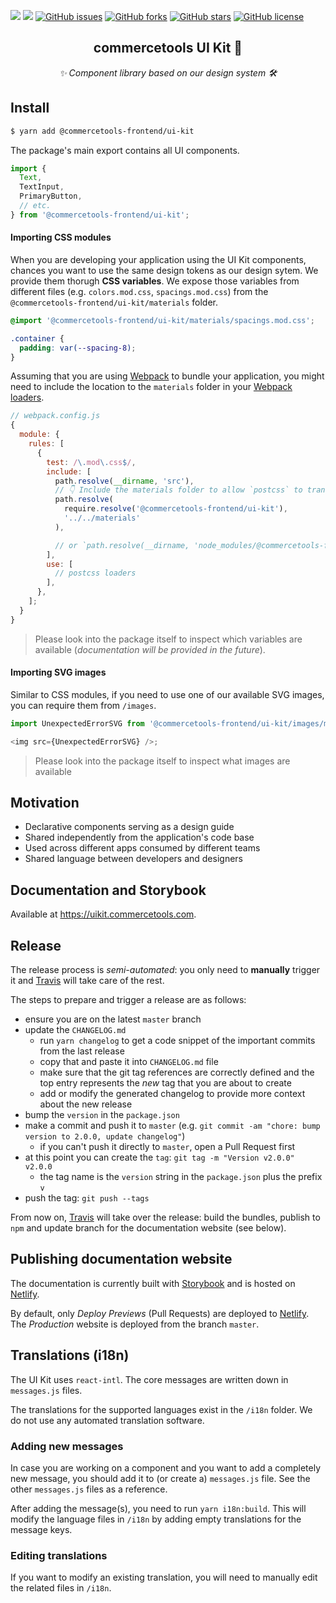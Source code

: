 [![](https://img.shields.io/npm/v/@commercetools-frontend/ui-kit.svg)](https://www.npmjs.com/package/@commercetools-frontend/ui-kit) ![](https://img.shields.io/bundlephobia/min/@commercetools-frontend/ui-kit.svg) [![GitHub issues](https://img.shields.io/github/issues/commercetools/ui-kit.svg)](https://github.com/commercetools/ui-kit/issues) [![GitHub forks](https://img.shields.io/github/forks/commercetools/ui-kit.svg)](https://github.com/commercetools/ui-kit/network) [![GitHub stars](https://img.shields.io/github/stars/commercetools/ui-kit.svg)](https://github.com/commercetools/ui-kit/stargazers) [![GitHub license](https://img.shields.io/github/license/commercetools/ui-kit.svg)](https://github.com/commercetools/ui-kit/blob/master/LICENSE)

<h2 align="center">commercetools UI Kit 💅</h2>
<p align="center">
  <i>✨ Component library based on our design system 🛠</i>
</p>

## Install

```bash
$ yarn add @commercetools-frontend/ui-kit
```

The package's main export contains all UI components.

```js
import {
  Text,
  TextInput,
  PrimaryButton,
  // etc.
} from '@commercetools-frontend/ui-kit';
```

#### Importing CSS modules

When you are developing your application using the UI Kit components, chances you want to use the same design tokens as our design sytem. We provide them thorugh **CSS variables**.
We expose those variables from different files (e.g. `colors.mod.css`, `spacings.mod.css`) from the `@commercetools-frontend/ui-kit/materials` folder.

```css
@import '@commercetools-frontend/ui-kit/materials/spacings.mod.css';

.container {
  padding: var(--spacing-8);
}
```

Assuming that you are using [Webpack][webpack] to bundle your application, you might need to include the location to the `materials` folder in your [Webpack loaders](https://webpack.js.org/concepts/loaders/).

```js
// webpack.config.js
{
  module: {
    rules: [
      {
        test: /\.mod\.css$/,
        include: [
          path.resolve(__dirname, 'src'),
          // 👇 Include the materials folder to allow `postcss` to transpile those files as well
          path.resolve(
            require.resolve('@commercetools-frontend/ui-kit'),
            '../../materials'
          ),

          // or `path.resolve(__dirname, 'node_modules/@commercetools-frontend/ui-kit/materials')`
        ],
        use: [
          // postcss loaders
        ],
      },
    ];
  }
}
```

> Please look into the package itself to inspect which variables are available (_documentation will be provided in the future_).

#### Importing SVG images

Similar to CSS modules, if you need to use one of our available SVG images, you can require them from `/images`.

```js
import UnexpectedErrorSVG from '@commercetools-frontend/ui-kit/images/maintenance/unexpected-error.svg';

<img src={UnexpectedErrorSVG} />;
```

> Please look into the package itself to inspect what images are available

## Motivation

- Declarative components serving as a design guide
- Shared independently from the application's code base
- Used across different apps consumed by different teams
- Shared language between developers and designers

## Documentation and Storybook

Available at https://uikit.commercetools.com.

## Release

The release process is _semi-automated_: you only need to **manually** trigger it and [Travis][travis] will take care of the rest.

The steps to prepare and trigger a release are as follows:

- ensure you are on the latest `master` branch
- update the `CHANGELOG.md`
  - run `yarn changelog` to get a code snippet of the important commits from the last release
  - copy that and paste it into `CHANGELOG.md` file
  - make sure that the git tag references are correctly defined and the top entry represents the _new_ tag that you are about to create
  - add or modify the generated changelog to provide more context about the new release
- bump the `version` in the `package.json`
- make a commit and push it to `master` (e.g. `git commit -am "chore: bump version to 2.0.0, update changelog"`)
  - if you can't push it directly to `master`, open a Pull Request first
- at this point you can create the `tag`: `git tag -m "Version v2.0.0" v2.0.0`
  - the tag name is the `version` string in the `package.json` plus the prefix `v`
- push the tag: `git push --tags`

From now on, [Travis][travis] will take over the release: build the bundles, publish to `npm` and update branch for the documentation website (see below).

## Publishing documentation website

The documentation is currently built with [Storybook][storybook] and is hosted on [Netlify][netlify].

By default, only _Deploy Previews_ (Pull Requests) are deployed to [Netlify][netlify]. The _Production_ website is deployed from the branch `master`.

[webpack]: https://webpack.js.org
[storybook]: https://storybook.js.org
[netlify]: https://www.netlify.com
[travis]: https://travis-ci.org/commercetools/ui-kit/

## Translations (i18n)

The UI Kit uses `react-intl`. The core messages are written down in `messages.js` files.

The translations for the supported languages exist in the `/i18n` folder. We do not use any automated translation software.

### Adding new messages

In case you are working on a component and you want to add a completely new message, you should add it to (or create a) `messages.js` file. See the other `messages.js` files as a reference.

After adding the message(s), you need to run `yarn i18n:build`. This will modify the language files in `/i18n` by adding empty translations for the message keys.

### Editing translations

If you want to modify an existing translation, you will need to manually edit the related files in `/i18n`.
